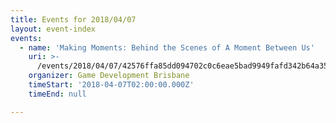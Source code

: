 ```yaml
---
title: Events for 2018/04/07
layout: event-index
events:
  - name: 'Making Moments: Behind the Scenes of A Moment Between Us'
    uri: >-
      /events/2018/04/07/42576ffa85dd094702c0c6eae5bad9949fafd342b64a35782949c5b0f3cec021
    organizer: Game Development Brisbane
    timeStart: '2018-04-07T02:00:00.000Z'
    timeEnd: null

---
```

